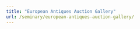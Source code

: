 ```yaml
---
title: "European Antiques Auction Gallery"
url: /seminary/european-antiques-auction-gallery/
---
```

